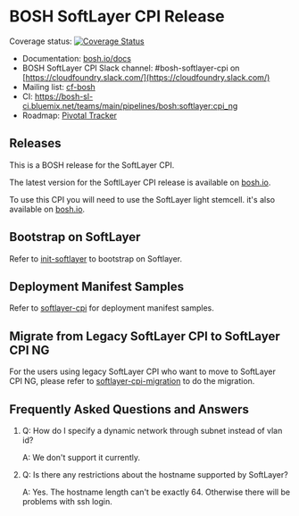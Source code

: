 # BOSH SoftLayer CPI Release

Coverage status: [![Coverage Status](https://coveralls.io/repos/github/cloudfoundry/bosh-softlayer-cpi-release/badge.svg?branch=master)](https://coveralls.io/github/cloudfoundry/bosh-softlayer-cpi-release?branch=master)

* Documentation: [bosh.io/docs](https://bosh.io/docs)
* BOSH SoftLayer CPI Slack channel: #bosh-softlayer-cpi on [https://cloudfoundry.slack.com/](https://cloudfoundry.slack.com/)
* Mailing list: [cf-bosh](https://lists.cloudfoundry.org/pipermail/cf-bosh)
* CI: <https://bosh-sl-ci.bluemix.net/teams/main/pipelines/bosh:softlayer:cpi_ng>
* Roadmap: [Pivotal Tracker](https://www.pivotaltracker.com/n/projects/1344876)

## Releases

This is a BOSH release for the SoftLayer CPI.

The latest version for the SoftlLayer CPI release is available on [bosh.io](https://bosh.io/releases/github.com/cloudfoundry/bosh-softlayer-cpi-release?all=1).

To use this CPI you will need to use the SoftLayer light stemcell. it's also available on [bosh.io](https://bosh.io/stemcells/bosh-softlayer-xen-ubuntu-xenial-go_agent).

## Bootstrap on SoftLayer

Refer to [init-softlayer](docs/init-softlayer.md) to bootstrap on Softlayer.

## Deployment Manifest Samples

Refer to [softlayer-cpi](docs/softlayer-cpi.md) for deployment manifest samples.

## Migrate from Legacy SoftLayer CPI to SoftLayer CPI NG

For the users using legacy SoftLayer CPI who want to move to SoftLayer CPI NG, please refer to [softlayer-cpi-migration](docs/softlayer-cpi-migration.md) to do the migration.

## Frequently Asked Questions and Answers

1. Q: How do I specify a dynamic network through subnet instead of vlan id?

   A: We don't support it currently.

2. Q: Is there any restrictions about the hostname supported by SoftLayer?

   A: Yes. The hostname length can't be exactly 64. Otherwise there will be problems with ssh login.
